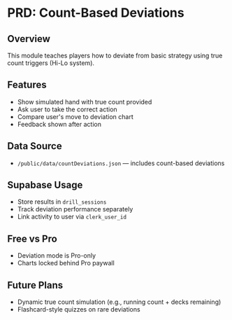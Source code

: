 # PRD: Count-Based Deviations

## Overview
This module teaches players how to deviate from basic strategy using true count triggers (Hi-Lo system).

## Features
- Show simulated hand with true count provided
- Ask user to take the correct action
- Compare user's move to deviation chart
- Feedback shown after action

## Data Source
- `/public/data/countDeviations.json` — includes count-based deviations

## Supabase Usage
- Store results in `drill_sessions`
- Track deviation performance separately
- Link activity to user via `clerk_user_id`

## Free vs Pro
- Deviation mode is Pro-only
- Charts locked behind Pro paywall

## Future Plans
- Dynamic true count simulation (e.g., running count + decks remaining)
- Flashcard-style quizzes on rare deviations

